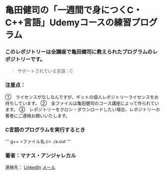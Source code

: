 # 亀田健司の「一週間で身につくC・C++言語」Udemyコースの練習プログラム

### このレポジトリーは全講座で亀田健司に教えられたプログラムのレポジトリーです。

> サポートされている言語：C

### 注意点：
①　ライセンスがなしなんですが、ギットの個人レポジトリーライセンスをお持ちしています。
②　全ファイルは亀田健司のコース講座によって作られています。
③　レポジトリーをクロン・ダウンロードしたい場合、レポジトリーの著者にご連絡お願いいたします。

### C言語のプログラムを実行するとき
'''
g++ <ファイル名.c>
./a.out
'''



### 著者：マナス・アンジャレカル
連絡先：
[LinkedIn](https://www.linkedin.com/in/manas-anjalekar/)
[メール](mailto:anjalekarmanas10@gmail.com)
